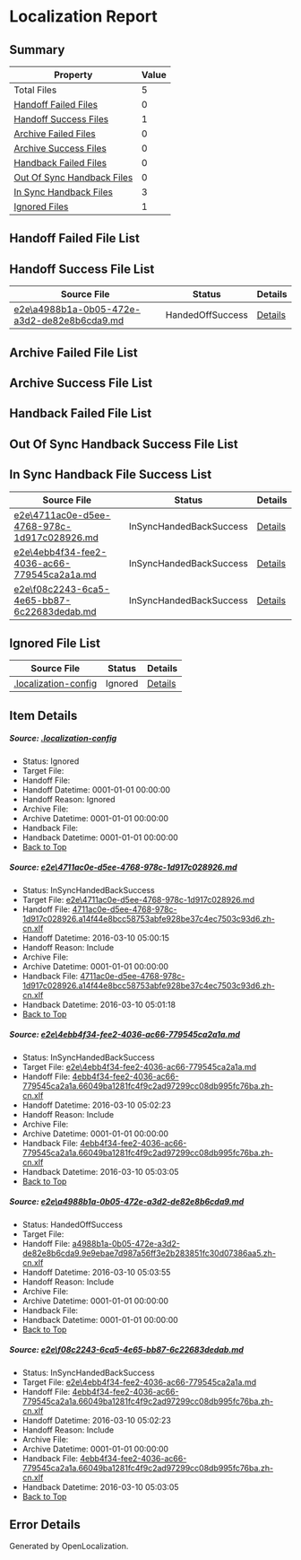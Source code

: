 # <a name='report-top'></a> Localization Report

## Summary
 Property | Value 
 -------- | ----- 
 Total Files | 5
[ Handoff Failed Files ](#handoff-failed-list)| 0
[ Handoff Success Files ](#handoff-success-list)| 1
[ Archive Failed Files ](#archive-failed-list)| 0
[ Archive Success Files ](#archive-success-list)| 0
[ Handback Failed Files ](#handback-failed-list)| 0
[ Out Of Sync Handback Files ](#outofsync-handback-success-list)| 0
[ In Sync Handback Files ](#insync-handback-success-list)| 3
[ Ignored Files ](#ignored-list)| 1

## <a name='handoff-failed-list'></a> Handoff Failed File List

## <a name='handoff-success-list'></a> Handoff Success File List
 Source File | Status | Details 
 ----------- | ------ | ------- 
 [e2e\a4988b1a-0b05-472e-a3d2-de82e8b6cda9.md](https://github.com/OpenLocalizationTest/oltest/blob/6f373268e032df0d3cb53dfafc24898204eb3b77/e2e/a4988b1a-0b05-472e-a3d2-de82e8b6cda9.md) | HandedOffSuccess | [Details](#43b7309a7b56767ab39d3f67d5c8715080ff44843)

## <a name='archive-failed-list'></a> Archive Failed File List

## <a name='archive-success-list'></a> Archive Success File List

## <a name='handback-failed-list'></a> Handback Failed File List

## <a name='outofsync-handback-success-list'></a> Out Of Sync Handback Success File List

## <a name='insync-handback-success-list'></a> In Sync Handback File Success List
 Source File | Status | Details 
 ----------- | ------ | ------- 
 [e2e\4711ac0e-d5ee-4768-978c-1d917c028926.md](https://github.com/OpenLocalizationTest/oltest/blob/bcd2ca6ed0174cff569f5d9984c4639f38b6c380/e2e/4711ac0e-d5ee-4768-978c-1d917c028926.md) | InSyncHandedBackSuccess | [Details](#054a0988a0c668a53c4caf459780695f06d59b831)
 [e2e\4ebb4f34-fee2-4036-ac66-779545ca2a1a.md](https://github.com/OpenLocalizationTest/oltest/blob/cc011a0729ab66174e854edb7ee6d464ef021329/e2e/4ebb4f34-fee2-4036-ac66-779545ca2a1a.md) | InSyncHandedBackSuccess | [Details](#b51bd8870d0641764d5271bc7afa47d7d02a28f82)
 [e2e\f08c2243-6ca5-4e65-bb87-6c22683dedab.md](https://github.com/OpenLocalizationTest/oltest/blob/6f373268e032df0d3cb53dfafc24898204eb3b77/e2e/f08c2243-6ca5-4e65-bb87-6c22683dedab.md) | InSyncHandedBackSuccess | [Details](#b51bd8870d0641764d5271bc7afa47d7d02a28f84)

## <a name='ignored-list'></a> Ignored File List
 Source File | Status | Details 
 ----------- | ------ | ------- 
 [.localization-config](https://github.com/OpenLocalizationTest/oltest/blob/6f373268e032df0d3cb53dfafc24898204eb3b77/.localization-config) | Ignored | [Details](#66aca4b1c2f43b14ec41e0e427345df94af1d5e10)

## Item Details
##### <a name='66aca4b1c2f43b14ec41e0e427345df94af1d5e10'></a> Source: [.localization-config](https://github.com/OpenLocalizationTest/oltest/blob/6f373268e032df0d3cb53dfafc24898204eb3b77/.localization-config)
* Status: Ignored
* Target File: 
* Handoff File: 
* Handoff Datetime: 0001-01-01 00:00:00
* Handoff Reason: Ignored
* Archive File: 
* Archive Datetime: 0001-01-01 00:00:00
* Handback File: 
* Handback Datetime: 0001-01-01 00:00:00
* [Back to Top](#report-top)

##### <a name='054a0988a0c668a53c4caf459780695f06d59b831'></a> Source: [e2e\4711ac0e-d5ee-4768-978c-1d917c028926.md](https://github.com/OpenLocalizationTest/oltest/blob/bcd2ca6ed0174cff569f5d9984c4639f38b6c380/e2e/4711ac0e-d5ee-4768-978c-1d917c028926.md)
* Status: InSyncHandedBackSuccess
* Target File: [e2e\4711ac0e-d5ee-4768-978c-1d917c028926.md](https://github.com/OpenLocalizationTestOrg/oltest.zh-cn/blob/81544ac01babff29e9da42823967fecb2e3bdaaf/e2e/4711ac0e-d5ee-4768-978c-1d917c028926.md)
* Handoff File: [4711ac0e-d5ee-4768-978c-1d917c028926.a14f44e8bcc58753abfe928be37c4ec7503c93d6.zh-cn.xlf](https://github.com/OpenLocalizationTestOrg/olhandoff/blob/7b05afd32fa7a61e1067ae2f9c3d3aaf68a46f49/ol-handoff/OpenLocalizationTestOrg/oltest.zh-cn/xinjiang/ht/4711ac0e-d5ee-4768-978c-1d917c028926.a14f44e8bcc58753abfe928be37c4ec7503c93d6.zh-cn.xlf)
* Handoff Datetime: 2016-03-10 05:00:15
* Handoff Reason: Include
* Archive File: 
* Archive Datetime: 0001-01-01 00:00:00
* Handback File: [4711ac0e-d5ee-4768-978c-1d917c028926.a14f44e8bcc58753abfe928be37c4ec7503c93d6.zh-cn.xlf](https://github.com/OpenLocalizationTestOrg/olhandback/blob/ec7e9c7e5a211a9dcf3defd1d7c8585399321554/ol-handback/OpenLocalizationTestOrg/oltest.zh-cn/xinjiang/ht/4711ac0e-d5ee-4768-978c-1d917c028926.a14f44e8bcc58753abfe928be37c4ec7503c93d6.zh-cn.xlf)
* Handback Datetime: 2016-03-10 05:01:18
* [Back to Top](#report-top)

##### <a name='b51bd8870d0641764d5271bc7afa47d7d02a28f82'></a> Source: [e2e\4ebb4f34-fee2-4036-ac66-779545ca2a1a.md](https://github.com/OpenLocalizationTest/oltest/blob/cc011a0729ab66174e854edb7ee6d464ef021329/e2e/4ebb4f34-fee2-4036-ac66-779545ca2a1a.md)
* Status: InSyncHandedBackSuccess
* Target File: [e2e\4ebb4f34-fee2-4036-ac66-779545ca2a1a.md](https://github.com/OpenLocalizationTestOrg/oltest.zh-cn/blob/86cffeaf67522747b573707b6983eb8fbd2db7c3/e2e/4ebb4f34-fee2-4036-ac66-779545ca2a1a.md)
* Handoff File: [4ebb4f34-fee2-4036-ac66-779545ca2a1a.66049ba1281fc4f9c2ad97299cc08db995fc76ba.zh-cn.xlf](https://github.com/OpenLocalizationTestOrg/olhandoff/blob/cd7a573a5c75d2c643a05c0244e00a43ad014339/ol-handoff/OpenLocalizationTestOrg/oltest.zh-cn/xinjiang/ht/4ebb4f34-fee2-4036-ac66-779545ca2a1a.66049ba1281fc4f9c2ad97299cc08db995fc76ba.zh-cn.xlf)
* Handoff Datetime: 2016-03-10 05:02:23
* Handoff Reason: Include
* Archive File: 
* Archive Datetime: 0001-01-01 00:00:00
* Handback File: [4ebb4f34-fee2-4036-ac66-779545ca2a1a.66049ba1281fc4f9c2ad97299cc08db995fc76ba.zh-cn.xlf](https://github.com/OpenLocalizationTestOrg/olhandback/blob/c3ceb37067465de04445e7bdf66c157026633da6/ol-handback/OpenLocalizationTestOrg/oltest.zh-cn/xinjiang/ht/4ebb4f34-fee2-4036-ac66-779545ca2a1a.66049ba1281fc4f9c2ad97299cc08db995fc76ba.zh-cn.xlf)
* Handback Datetime: 2016-03-10 05:03:05
* [Back to Top](#report-top)

##### <a name='43b7309a7b56767ab39d3f67d5c8715080ff44843'></a> Source: [e2e\a4988b1a-0b05-472e-a3d2-de82e8b6cda9.md](https://github.com/OpenLocalizationTest/oltest/blob/6f373268e032df0d3cb53dfafc24898204eb3b77/e2e/a4988b1a-0b05-472e-a3d2-de82e8b6cda9.md)
* Status: HandedOffSuccess
* Target File: 
* Handoff File: [a4988b1a-0b05-472e-a3d2-de82e8b6cda9.9e9ebae7d987a56ff3e2b283851fc30d07386aa5.zh-cn.xlf](https://github.com/OpenLocalizationTestOrg/olhandoff/blob/1bfddcfe90264bcd574248fac30edfe52455e520/ol-handoff/OpenLocalizationTestOrg/oltest.zh-cn/xinjiang/ht/a4988b1a-0b05-472e-a3d2-de82e8b6cda9.9e9ebae7d987a56ff3e2b283851fc30d07386aa5.zh-cn.xlf)
* Handoff Datetime: 2016-03-10 05:03:55
* Handoff Reason: Include
* Archive File: 
* Archive Datetime: 0001-01-01 00:00:00
* Handback File: 
* Handback Datetime: 0001-01-01 00:00:00
* [Back to Top](#report-top)

##### <a name='b51bd8870d0641764d5271bc7afa47d7d02a28f84'></a> Source: [e2e\f08c2243-6ca5-4e65-bb87-6c22683dedab.md](https://github.com/OpenLocalizationTest/oltest/blob/6f373268e032df0d3cb53dfafc24898204eb3b77/e2e/f08c2243-6ca5-4e65-bb87-6c22683dedab.md)
* Status: InSyncHandedBackSuccess
* Target File: [e2e\4ebb4f34-fee2-4036-ac66-779545ca2a1a.md](https://github.com/OpenLocalizationTestOrg/oltest.zh-cn/blob/86cffeaf67522747b573707b6983eb8fbd2db7c3/e2e/4ebb4f34-fee2-4036-ac66-779545ca2a1a.md)
* Handoff File: [4ebb4f34-fee2-4036-ac66-779545ca2a1a.66049ba1281fc4f9c2ad97299cc08db995fc76ba.zh-cn.xlf](https://github.com/OpenLocalizationTestOrg/olhandoff/blob/cd7a573a5c75d2c643a05c0244e00a43ad014339/ol-handoff/OpenLocalizationTestOrg/oltest.zh-cn/xinjiang/ht/4ebb4f34-fee2-4036-ac66-779545ca2a1a.66049ba1281fc4f9c2ad97299cc08db995fc76ba.zh-cn.xlf)
* Handoff Datetime: 2016-03-10 05:02:23
* Handoff Reason: Include
* Archive File: 
* Archive Datetime: 0001-01-01 00:00:00
* Handback File: [4ebb4f34-fee2-4036-ac66-779545ca2a1a.66049ba1281fc4f9c2ad97299cc08db995fc76ba.zh-cn.xlf](https://github.com/OpenLocalizationTestOrg/olhandback/blob/c3ceb37067465de04445e7bdf66c157026633da6/ol-handback/OpenLocalizationTestOrg/oltest.zh-cn/xinjiang/ht/4ebb4f34-fee2-4036-ac66-779545ca2a1a.66049ba1281fc4f9c2ad97299cc08db995fc76ba.zh-cn.xlf)
* Handback Datetime: 2016-03-10 05:03:05
* [Back to Top](#report-top)


## Error Details

Generated by OpenLocalization.
